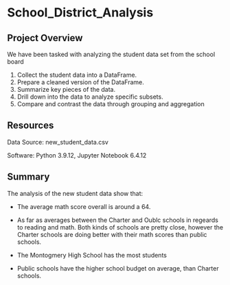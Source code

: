 # School_District_Analysis

## Project Overview
We have been tasked with analyzing the student data set from the school board 

1. Collect the student data into a DataFrame.
2. Prepare a cleaned version of the DataFrame.
3. Summarize key pieces of the data.
4. Drill down into the data to analyze specific subsets.
5. Compare and contrast the data through grouping and aggregation

## Resources
Data Source: new_student_data.csv

Software: Python 3.9.12, Jupyter Notebook 6.4.12

## Summary
The analysis of the new student data show that: 
- The average math score overall is around a 64. 

- As far as averages between the Charter and Oublc schools in regeards to reading and math. Both 
kinds of schools are pretty close, however the Charter schools are doing better with their math scores than public schools.

- The Montogmery High School has the most students

- Public schools have the higher school budget on average, than Charter schools. 
